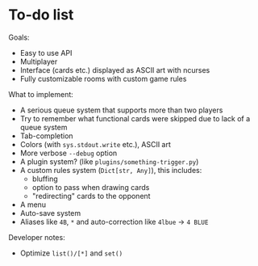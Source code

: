 # To-do list

Goals:
- Easy to use API
- Multiplayer
- Interface (cards etc.) displayed as ASCII art with ncurses
- Fully customizable rooms with custom game rules

What to implement:
- A serious queue system that supports more than two players
- Try to remember what functional cards were skipped due to lack of a queue system
- Tab-completion
- Colors (with `sys.stdout.write` etc.), ASCII art
- More verbose `--debug` option
- A plugin system? (like `plugins/something-trigger.py`)
- A custom rules system (`Dict[str, Any]`), this includes:
  - bluffing
  - option to pass when drawing cards
  - "redirecting" cards to the opponent
- A menu
- Auto-save system
- Aliases like `4B`, `*` and auto-correction like `4lbue` -> `4 BLUE`
  
Developer notes:
- Optimize `list()/[*]` and `set()`
